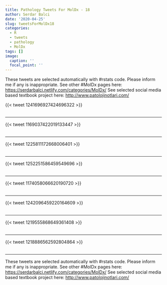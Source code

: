 ```yaml
---
title: Pathology Tweets For MolDx - 18
author: Serdar Balci
date: '2020-04-25'
slug: tweetsForMolDx18
categories:
  - R
  - tweets
  - pathology
  - MolDx
tags: []
image:
  caption: ''
  focal_point: ''
---
```



These tweets are selected automatically with #rstats code. Please inform me if any is inappropriate.
See other #MolDx pages here: https://serdarbalci.netlify.com/categories/MolDx/ 
See selected social media based textbook project here: http://www.patolojinotlari.com/

{{< tweet 1241696927424696322 >}}
<br>
<br>
<hr>
{{< tweet 1169037422019133447 >}}
<br>
<br>
<hr>
{{< tweet 1225811172668006401 >}}
<br>
<br>
<hr>
{{< tweet 1252251586459549696 >}}
<br>
<br>
<hr>
{{< tweet 1174058066620190720 >}}
<br>
<br>
<hr>
{{< tweet 1242096459220164609 >}}
<br>
<br>
<hr>
{{< tweet 1219555868649361408 >}}
<br>
<br>
<hr>
{{< tweet 1218886562592804864 >}}
<br>
<br>
<hr>


These tweets are selected automatically with #rstats code. Please inform me if any is inappropriate.
See other #MolDx pages here: https://serdarbalci.netlify.com/categories/MolDx/ 
See selected social media based textbook project here: http://www.patolojinotlari.com/
